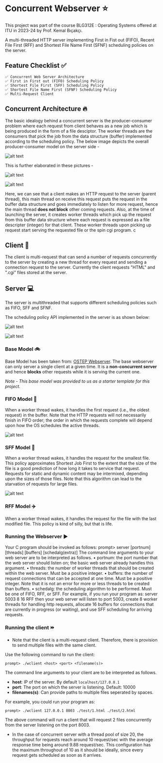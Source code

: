 # Concurrent Webserver ⭐

This project was part of the course BLG312E : Operating Systems offered at ITU in 2023-24 by Prof. Kemal Bıçakçı. 

A multi-threaded HTTP server implementing First in Fist out (FIFO), Recent File First (RFF) and Shortest File Name First (SFNF) scheduling policies on the server. 


## Feature Checklist ✅
```
✅ Concurrent Web Server Architecture
✅ First in First out (FIFO) Scheduling Policy
✅ Shortest File First (SFF) Scheduling Policy
✅ Shortest File Name First (SFNF) Scheduling Policy
✅ Multi-Request Client
```

## Concurrent Architecture 🔥

The basic idealogy behind a concurrent server is the producer-consumer problem where each request from client behaves as a new job which is being produced in the form of a file desciptor. The worker threads are the consumers that pick the job from the data structure (buffer)  implemented according to the scheduling policy. The below image depicts the overall producer-consumer model on the server side - 

![alt text](./screenshots/producer_consumer_basic.png "Producer Consumer")

This is further elaborated in these pictures -

![alt text](./screenshots/Concurrency_Architecture.png "Architecture")

![alt text](./screenshots/Scheduling_Policy_API.png "Architecture")

Here, we can see that a client makes an HTTP request to the server (parent thread), this main thread on receive this request puts the request in the buffer data structure and goes immediately to listen for more request, hence the main thread **does not block** other coming requests. Also, at the time of launching the server, it creates worker threads which pick up the request from this buffer data structure where each request is expressed as a file descripter (integer) for that client. These worker threads upon picking up request start serving the requested file or the spin cgi program.
c
## Client 📲 

The client is multi-request that can send a number of requests concurrently to the server by creating a new thread for every request and sending a connection request to the server. Currently the client requests "HTML" and ".cgi" files stored at the server.

## Server 💻

The server is multithreaded that supports different scheduling policies such as FIFO, SFF and SFNF. 

The scheduling policy API implemented in the server is as shown below: 

![alt text](./screenshots/scheduling_APIs.png "Scheduling Policy")

![alt text](./screenshots/Scheduler_struct.png "Scheduler")

### Base Model 🚲

Base Model has been taken from: [OSTEP Webserver](https://github.com/remzi-arpacidusseau/ostep-projects/tree/master/concurrency-webserver). The base webserver can only server a single client at a given time. It is a **non-concurrent server** and hence **blocks** other requests while it is serving the current one. 

_Note - This base model was provided to us as a starter template for this project._

### FIFO Model 🚁 

When a worker thread wakes, it handles the first request (i.e., the oldest request) in the buffer. Note that the HTTP requests will not necessarily finish in FIFO order; the order in which the requests complete will depend upon how the OS schedules the active threads.


![alt text](./screenshots/Queue_FIFO.png "Queue for FIFO")

### SFF Model 🚀

When a worker thread wakes, it handles the request for the smallest file. This policy approximates Shortest Job First to the extent that the size of the file is a good prediction of how long it takes to service that request. Requests for static and dynamic content may be intermixed, depending upon the sizes of those files. Note that this algorithm can lead to the starvation of requests for large files. 

![alt text](./screenshots/Heap_SFF.png "Heap for SFF")

### RFF Model ✈️

When a worker thread wakes, it handles the request for the file with the last modified file. This policy is kind of silly, but that is life.

### Running the Webserver ▶️

Your C program should be invoked as follows:
prompt> server [portnum] [threads] [buffers] [schedalg(extra)]
The command line arguments to your web server are to be interpreted as follows.
• portnum: the port number that the web server should listen on; the basic web server already handles this argument.
• threads: the number of worker threads that should be created within the web server. Must be a positive integer.
• buffers: the number of request connections that can be accepted at one time. Must be a positive integer. Note that it is not an error for more or less threads to be created than buffers.
• schedalg: the scheduling algorithm to be performed. Must be one of FIFO, RFF, or SFF.
For example, if you run your program as:
server 5003 8 16 RFF
then your web server will listen to port 5003, create 8 worker threads for handling http requests, allocate 16 buffers for connections that are currently in progress (or waiting), and use SFF scheduling for arriving requests.

### Running the client ⏩

* Note that the client is a multi-request client. Therefore, there is provision to send multiple files with the same client. 

Use the following command to run the client: 

```
prompt> ./wclient <host> <port> <filename(s)>
```
The command line arguments to your client are to be interpreted as follows.

- **host**: IP of the server. By default  `localhost/127.0.0.1`
- **port**: The port on which the server is listening. Default: 10000
- **filenames(s)**: Can provide paths to multiple files seperated by spaces. 

For example, you could run your program as:
```
prompt> ./wclient 127.0.0.1 8003 ./test/1.html ./test/2.html 

```
The above command will run a client that will request 2 files concurrently from the server listening on the port 8003. 


* In the case of concurrent server with a thread pool of size 20, the throughput for requests reach around 10 request/sec with the average response time being around 9.88 request/sec. This configuration has the maximum throughout of 10 as it should be ideally, since every request gets scheduled as soon as it arrives.
